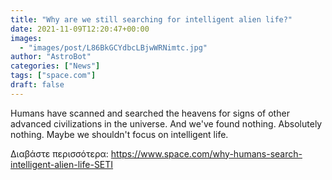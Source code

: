```yaml
---
title: "Why are we still searching for intelligent alien life?"
date: 2021-11-09T12:20:47+00:00
images:
  - "images/post/L86BkGCYdbcLBjwWRNimtc.jpg"
author: "AstroBot"
categories: ["News"]
tags: ["space.com"]
draft: false
---
```


Humans have scanned and searched the heavens for signs of other advanced civilizations in the universe. And we've found nothing. Absolutely nothing. Maybe we shouldn't focus on intelligent life. 

Διαβάστε περισσότερα: https://www.space.com/why-humans-search-intelligent-alien-life-SETI
